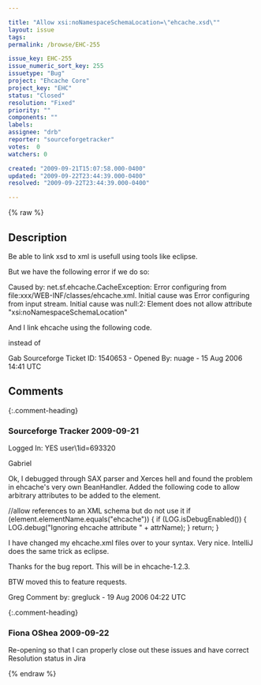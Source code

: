 ```yaml
---

title: "Allow xsi:noNamespaceSchemaLocation=\"ehcache.xsd\""
layout: issue
tags: 
permalink: /browse/EHC-255

issue_key: EHC-255
issue_numeric_sort_key: 255
issuetype: "Bug"
project: "Ehcache Core"
project_key: "EHC"
status: "Closed"
resolution: "Fixed"
priority: ""
components: ""
labels: 
assignee: "drb"
reporter: "sourceforgetracker"
votes:  0
watchers: 0

created: "2009-09-21T15:07:58.000-0400"
updated: "2009-09-22T23:44:39.000-0400"
resolved: "2009-09-22T23:44:39.000-0400"

---
```




{% raw %}



## Description

<div markdown="1" class="description">

Be able to link xsd to xml is usefull using tools like
eclipse.

But we have the following error if we do so:

Caused by: net.sf.ehcache.CacheException: Error
configuring from file:xxx/WEB-INF/classes/ehcache.xml.
Initial cause was Error configuring from input stream.
Initial cause was null:2: Element <ehcache> does not
allow attribute "xsi:noNamespaceSchemaLocation"

And I link ehcache using the following code.
<ehcache
xmlns:xsi="http://www.w3.org/2001/XMLSchema-instance"
 xsi:noNamespaceSchemaLocation="ehcache.xsd">

instead of 
<ehcache>


Gab
Sourceforge Ticket ID: 1540653 - Opened By: nuage - 15 Aug 2006 14:41 UTC

</div>

## Comments


{:.comment-heading}
### **Sourceforge Tracker** <span class="date">2009-09-21</span>

<div markdown="1" class="comment">

Logged In: YES 
user\1id=693320

Gabriel

Ok, I debugged through SAX parser and Xerces hell and found the problem in 
ehcache's very own BeanHandler. Added the following code to allow arbitrary 
attributes to be added to the <ehcache> element.  

//allow references to an XML schema but do not use it
                if (element.elementName.equals("ehcache")) {
                    if (LOG.isDebugEnabled()) {
                        LOG.debug("Ignoring ehcache attribute " + attrName);
                    }
                    return;
                }

I have changed my ehcache.xml files over to your syntax. Very nice. IntelliJ 
does the same trick as eclipse.

Thanks for the bug report. This will be in ehcache-1.2.3.

BTW moved this to feature requests.

Greg
Comment by: gregluck - 19 Aug 2006 04:22 UTC

</div>


{:.comment-heading}
### **Fiona OShea** <span class="date">2009-09-22</span>

<div markdown="1" class="comment">

Re-opening so that I can properly close out these issues and have correct Resolution status in Jira

</div>



{% endraw %}
